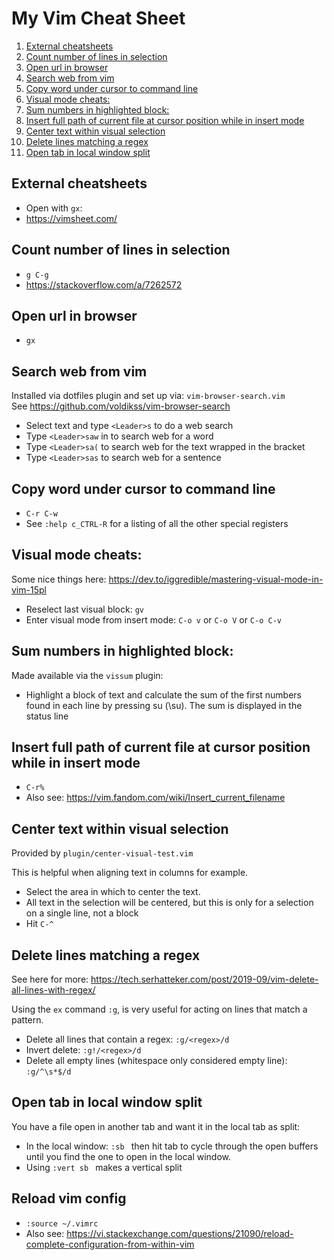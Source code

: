 My Vim Cheat Sheet
==================

1. [External cheatsheets](#external-cheatsheets)
2. [Count number of lines in selection](#count-number-of-lines-in-selection)
3. [Open url in browser](#open-url-in-browser)
4. [Search web from vim](#search-web-from-vim)
5. [Copy word under cursor to command line](#copy-word-under-cursor-to-command-line)
6. [Visual mode cheats:](#visual-mode-cheats:)
7. [Sum numbers in highlighted block:](#sum-numbers-in-highlighted-block:)
8. [Insert full path of current file at cursor position while in insert mode](#insert-full-path-of-current-file-at-cursor-position-while-in-insert-mode)
9. [Center text within visual selection](#center-text-within-visual-selection)
10. [Delete lines matching a regex](#delete-lines-matching-a-regex)
11. [Open tab in local window split](#open-tab-in-local-window-split)


## External cheatsheets
* Open with `gx`:
* https://vimsheet.com/

## Count number of lines in selection
* `g C-g`
* https://stackoverflow.com/a/7262572

## Open url in browser
* `gx`

## Search web from vim
Installed via dotfiles plugin and set up via: `vim-browser-search.vim`  
See https://github.com/voldikss/vim-browser-search
* Select text and type `<Leader>s` to do a web search
* Type `<Leader>saw` in to search web for a word
* Type `<Leader>sa(` to search web for the text wrapped in the bracket
* Type `<Leader>sas` to search web for a sentence

## Copy word under cursor to command line
* `C-r C-w`
* See `:help c_CTRL-R` for a listing of all the other special registers

## Visual mode cheats:
Some nice things here: https://dev.to/iggredible/mastering-visual-mode-in-vim-15pl
* Reselect last visual block: `gv`
* Enter visual mode from insert mode: `C-o v` or `C-o V` or `C-o C-v`

## Sum numbers in highlighted block:
Made available via the `vissum` plugin:
* Highlight a block of text and calculate the sum of the first numbers
  found in each line by pressing <Leader>su (\su). The sum is displayed in the
  status line

## Insert full path of current file at cursor position while in insert mode
* `C-r%`
* Also see: https://vim.fandom.com/wiki/Insert_current_filename

## Center text within visual selection
Provided by `plugin/center-visual-test.vim`

This is helpful when aligning text in columns for example.
* Select the area in which to center the text.
* All text in the selection will be centered, but this is only for a
    selection on a single line, not a block
* Hit `C-^`

## Delete lines matching a regex 
See here for more: https://tech.serhatteker.com/post/2019-09/vim-delete-all-lines-with-regex/

Using the `ex` command `:g`, is very useful for acting on lines that match a pattern.
* Delete all lines that contain a regex: `:g/<regex>/d`
* Invert delete: `:g!/<regex>/d`
* Delete all empty lines (whitespace only considered empty line): `:g/^\s*$/d`

## Open tab in local window split
You have a file open in another tab and want it in the local tab as split:
* In the local window: `:sb ` then hit tab to cycle through the open buffers
    until you find the one to open in the local window.
* Using `:vert sb ` makes a vertical split

## Reload vim config
* `:source ~/.vimrc`
* Also see: https://vi.stackexchange.com/questions/21090/reload-complete-configuration-from-within-vim
